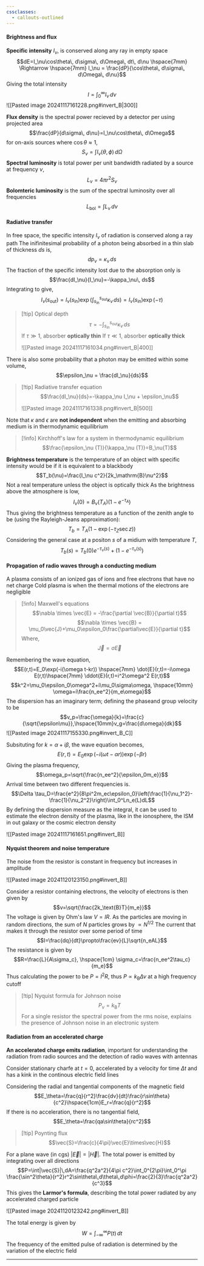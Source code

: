 ```yaml
---
cssclasses:
  - callouts-outlined
---
```


#### Brightness and flux
**Specific intensity** $I_\nu$, is conserved along any ray in empty space
$$dE=I_\nu\cos\theta\, d\sigma\, d\Omega\, dt\, d\nu \hspace{7mm} \Rightarrow \hspace{7mm} I_\nu = \frac{dP}{\cos\theta\, d\sigma\, d\Omega\, d\nu}$$
Giving the total intensity $$I=\int_0^\infty I_\nu\, d\nu$$
![[Pasted image 20241117161228.png#invert_B|300]]

**Flux density** is the spectral power recieved by a detector per using projected area $$\frac{dP}{d\sigma\, d\nu}=I_\nu\cos\theta\, d\Omega$$
for on-axis sources where $\cos\theta \approx 1$, $$S_\nu = \int I_\nu (\theta, \phi)\, d\Omega$$
**Spectral luminosity** is total power per unit bandwidth radiated by a source at frequency $\nu$, $$L_\nu = 4\pi r^2 S_\nu$$
**Bolomteric luminosity** is the sum of the spectral luminosity over all frequencies $$L_\mathrm{bol}=\int L_\nu\, d\nu$$
#### Radiative transfer
In free space, the specific intensity $I_\nu$ of radiation is conserved along a ray path
The inifinitesimal probability of a photon being absorbed in a thin slab of thickness $ds$ is, $$dp_\nu=\kappa_\nu\, ds$$
The fraction of the specific intensity lost due to the absorption only is$$\frac{dI_\nu}{I_\nu}=-\kappa_\nu\, ds$$
Integrating to give,$$I_\nu(s_\mathrm{out}) = I_\nu(s_\mathrm{in})\exp\left(\int_{s_\mathrm{in}}^{s_\mathrm{out}} \kappa_\nu\, ds\right) = I_\nu(s_\mathrm{in})\exp\left(-\tau\right) $$
>[!tip] Optical depth
>$$\tau = - \int_{s_\mathrm{in}}^{s_\mathrm{out}} \kappa_\nu\, ds$$
>If $\tau \gg 1$, absorber **optically thin**
>If $\tau \ll 1$, absorber **optically thick**
>
>![[Pasted image 20241117161034.png#invert_B|400]]



There is also some probability that a photon may be emitted within some volume, $$\epsilon_\nu = \frac{dI_\nu}{ds}$$
>[!tip] Radiative transfer equation
>$$\frac{dI_\nu}{ds}=-\kappa_\nu I_\nu + \epsilon_\nu$$
>
>![[Pasted image 20241117161338.png#invert_B|500]]



Note that $\kappa$ and $\epsilon$ are **not independent** when the emitting and absorbing medium is in thermodynamic equilibrium

>[!info] Kirchhoff's law for a system in thermodynamic equilibrium
>$$\frac{\epsilon_\nu (T)}{\kappa_\nu (T)}=B_\nu(T)$$

**Brightness temperature** is the temperature of an object with specific intensity would be if it is equivalent to a blackbody $$T_b(\nu)=\frac{I_\nu c^2}{2k_\mathrm{B}\nu^2}$$
Not a real temperature unless the object is optically thick
As the brightness above the atmosphere is low,$$I_\nu(0)=B_\nu(T_A)(1-e^{-\tau_A})$$
Thus giving the brightness temperature as a function of the zenith angle to be (using the Rayleigh-Jeans approximation): $$T_b=T_A(1-\exp(-\tau_Z\sec z))$$
Considering the general case at a positon $s$ of a midium with temperature $T$, 
$$T_b(s)=T_b(0)e^{-\tau_\nu(s)}+(1-e^{-\tau_\nu(s)})$$
#### Propagation of radio waves through a conducting medium
A plasma consists of an ionized gas of ions and free electrons that have no net charge
Cold plasma is when the thermal motions of the electrons are negligible

>[!info] Maxwell's equations
>$$\nabla \times \vec{E} = -\frac{\partial \vec{B}}{\partial t}$$
>$$\nabla \times \vec{B} = \mu_0\vec{J}+\mu_0\epsilon_0\frac{\partial\vec{E}}{\partial t}$$
>Where, $$\vec{J}=\sigma\vec{E}$$

Remembering the wave equation, $$E(r,t)=E_0\exp(-i(\omega t-kr)) \hspace{7mm} \dot{E}(r,t)=-i\omega E(r,t)\hspace{7mm} \ddot{E}(r,t)=i^2\omega^2 E(r,t)$$
$$k^2=\mu_0\epsilon_0\omega^2+i\mu_0\sigma\omega, \hspace{10mm} \omega=i\frac{n_ee^2}{m_e\omega}$$
The dispersion has an imaginary term; defining the phaseand group velocity to be$$v_p=\frac{\omega}{k}=\frac{c}{\sqrt{\epsilon\mu}},\hspace{10mm}v_g=\frac{d\omega}{dk}$$
![[Pasted image 20241117155330.png#invert_B_C]]

Subsituting for $k=\alpha+i\beta$, the wave equation becomes,$$E(r,t)=E_0\exp{(-i(\omega t -\alpha r))}\exp{(-\beta r)}$$
Giving the plasma frequency,$$\omega_p=\sqrt{\frac{n_ee^2}{\epsilon_0m_e}}$$
Arrival time between two different frequencies is. $$\Delta \tau_D=\frac{e^2}{8\pi^2m_ec\epsilon_0}\left(\frac{1}{\nu_1^2}-\frac{1}{\nu_2^2}\right)\int_0^Ln_e(L)dL$$
By defining the dispersion measure as the integral, it can be used to estimate the electron density of the plasma, like in the ionosphere, the ISM in out galaxy or the cosmic electron density

![[Pasted image 20241117161651.png#invert_B]]

#### Nyquist theorem and noise temperature
The noise from the resistor is constant in frequency but increases in amplitude

![[Pasted image 20241120123150.png#invert_B]]

Consider a resistor containing electrons, the velocity of electrons is then given by $$v=\sqrt{\frac{2k_\text{B}T}{m_e}}$$
The voltage is given by Ohm's law $V=IR$. As the particles are moving in random directions, the sum of $N$ particles grows by $\propto N^{1/2}$
The current that makes it through the resistor over some period of time $$I=\frac{dq}{dt}\propto\frac{ev}{L}\sqrt{n_eAL}$$
The resistance is given by $$R=\frac{L}{A\sigma_c}, \hspace{1cm} \sigma_c=\frac{n_ee^2\tau_c}{m_e}$$
Thus calculating the power to be $P=I^2R$, thus $P\propto k_\text{B}\Delta\nu$ at a high frequency cutoff

>[!tip] Nyquist formula for Johnson noise
>$$P_\nu=k_\text{B}T$$
>For a single resistor the spectral power from the rms noise, explains the presence of Johnson noise in an electronic system

#### Radiation from an accelerated charge
**An accelerated charge emits radiation**, important for understanding the radiation from radio sources and the detection of radio waves with antennas

Consider stationary charfe at $t=0$, accelerated by a velocity for time $\Delta t$ and has a kink in the continous electric field lines

Considering the radial and tangential components of the magnetic field $$E_\theta=\frac{q}{r^2}\frac{dv}{dt}\frac{r\sin\theta}{c^2}\hspace{1cm}E_r=\frac{q}{r^2}$$
If there is no acceleration, there is no tangential field, $$E_\theta=\frac{qa\sin\theta}{rc^2}$$
>[!tip] Poynting flux
>$$\vec{S}=\frac{c}{4\pi}\vec{E}\times\vec{H}$$

For a plane wave (in cgs) $|\vec{E}|=|\vec{H}|$. The total power is emitted by integrating over all directions $$P=\int|\vec{S}|\,dA=\frac{q^2a^2}{4\pi c^2}\int_0^{2\pi}\int_0^\pi \frac{\sin^2\theta}{r^2}r^2\sin\theta\,d\theta\,d\phi=\frac{2}{3}\frac{q^2a^2}{c^3}$$
This gives the **Larmor's formula**, describing the total power radiated by any accelerated charged particle

![[Pasted image 20241120123242.png#invert_B]]

The total energy is given by $$W=\int_{-\infty}^\infty P(t)\, dt$$
The frequency of the emitted pulse of radiation is determined by the variation of the electric field

---
